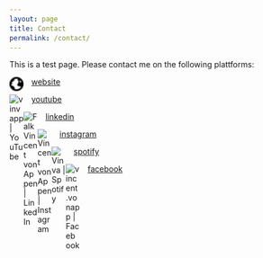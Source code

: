 ```yaml
---
layout: page
title: Contact
permalink: /contact/
---
```


This is a test page. Please contact me on the following plattforms: 



[<img align="left" alt="vinvapp.github.io" width="25px" src="https://raw.githubusercontent.com/iconic/open-iconic/master/svg/globe.svg" />][website] [website][website]

[<img align="left" alt="vinvapp | YouTube" width="25px" src="https://cdn.jsdelivr.net/npm/simple-icons@v3/icons/youtube.svg" target="_blank" />][youtube] [youtube][youtube]

[<img align="left" alt="Falk Vincent von Appen | LinkedIn" width="25px" src="https://cdn.jsdelivr.net/npm/simple-icons@v3/icons/linkedin.svg" />][linkedin] [linkedin][linkedin] 

[<img align="left" alt="Vincent von Appen | Instagram" width="25px" src="https://cdn.jsdelivr.net/npm/simple-icons@v3/icons/instagram.svg" />][instagram] [instagram][instagram]

[<img align="left" alt="Vinva | Spotify" width="25px" src="https://cdn.jsdelivr.net/npm/simple-icons@v3/icons/spotify.svg" />][spotify] [spotify][spotify]

[<img align="left" alt="vincent.vonapp | Facebook" width="25px" src="https://cdn.jsdelivr.net/npm/simple-icons@v3/icons/facebook.svg" />][facebook] [facebook][facebook] 



<!-- Internal links -->
[website]: https://vinvapp.github.io/
[youtube]: https://www.youtube.com/channel/UCZqW9Q3okXu4g8jmCrO52mg
[gorpoductions]: https://www.youtube.com/user/GoProductionsHH
[instagram]: https://instagram.com/
[linkedin]: https://www.linkedin.com/in/falk-vincent-von-appen/
[spotify]: https://open.spotify.com/user/qrbpgaw7yhw7hdet90c8i9q19?si=32d4f6aea77c4b90
[facebook]: https://www.facebook.com/vincent.vonapp
[github]: https://github.com/vinvapp
<!-- Sources -->
[inspiration]: https://raw.githubusercontent.com/codeSTACKr/codeSTACKr/
[workflow]: https://github.com/gautamkrishnar/blog-post-workflow
